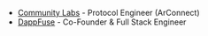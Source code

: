 - <a href='https://www.communitylabs.com/'>Community Labs</a> - Protocol Engineer (ArConnect)
- <a href='https://www.dappfuse.com'>DappFuse</a> - Co-Founder & Full Stack Engineer
